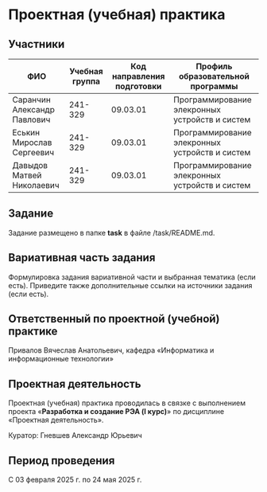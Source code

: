 # Проектная (учебная) практика

## Участники

| ФИО | Учебная группа | Код направления подготовки | Профиль образовательной программы |
|-|-|-|-|
| Саранчин Александр Павлович | 241-329 | 09.03.01 | Программирование элекронных устройств и систем |
| Еськин Мирослав Сергеевич | 241-329 | 09.03.01 | Программирование элекронных устройств и систем |
| Давыдов Матвей Николаевич | 241-329 | 09.03.01 | Программирование элекронных устройств и систем |

## Задание

Задание размещено в папке **task** в файле /task/README.md.

## Вариативная часть задания

Формулировка задания вариативной части и выбранная тематика (если есть). Приведите также дополнительные ссылки на источники задания (если есть).

## Ответственный по проектной (учебной) практике

Привалов Вячеслав Анатольевич, кафедра «Информатика и информационные технологии»

## Проектная деятельность

Проектная (учебная) практика проводилась в связке с выполнением проекта «**Разработка и создание РЭА (I курс)**» по дисциплине «Проектная деятельность».

Куратор: Гневшев Александр Юрьевич

## Период проведения

С 03 февраля 2025 г. по 24 мая 2025 г.
